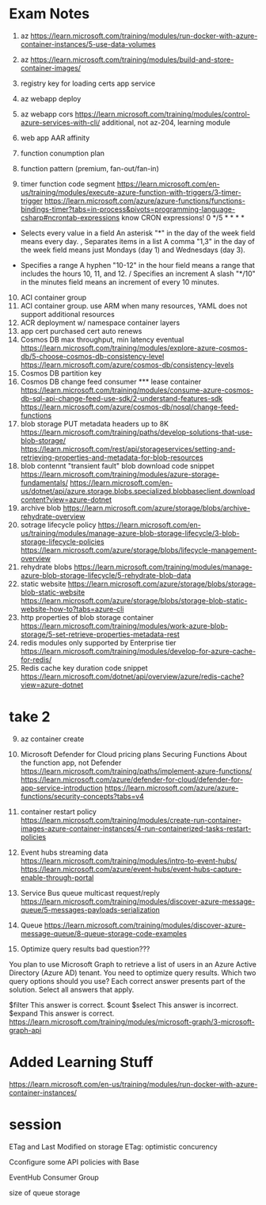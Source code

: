 # Exam Notes

1. az 
https://learn.microsoft.com/training/modules/run-docker-with-azure-container-instances/5-use-data-volumes

2. az 
https://learn.microsoft.com/training/modules/build-and-store-container-images/

3. registry key for loading certs
app service

4.  az webapp deploy

5. az webapp cors
https://learn.microsoft.com/training/modules/control-azure-services-with-cli/
additional, not az-204, learning module
6. web app AAR affinity
7. function conumption plan
8. function pattern (premium, fan-out/fan-in)
9. timer function code segment
https://learn.microsoft.com/en-us/training/modules/execute-azure-function-with-triggers/3-timer-trigger
https://learn.microsoft.com/azure/azure-functions/functions-bindings-timer?tabs=in-process&pivots=programming-language-csharp#ncrontab-expressions
know CRON expressions!
0 */5 * * * *
*	Selects every value in a field	An asterisk "*" in the day of the week field means every day.
,	Separates items in a list	A comma "1,3" in the day of the week field means just Mondays (day 1) and Wednesdays (day 3).
-	Specifies a range	A hyphen "10-12" in the hour field means a range that includes the hours 10, 11, and 12.
/	Specifies an increment	A slash "*/10" in the minutes field means an increment of every 10 minutes.

10. ACI container group
11. ACI container group. use ARM when many resources, YAML does not support additional resources
12. ACR deployment w/ namespace
container layers
13. app cert
purchased cert auto renews
14. Cosmos DB
max throughput, min latency
eventual
https://learn.microsoft.com/training/modules/explore-azure-cosmos-db/5-choose-cosmos-db-consistency-level
https://learn.microsoft.com/azure/cosmos-db/consistency-levels
15. Cosmos DB partition key
16. Cosmos DB change feed consumer ***
lease container
https://learn.microsoft.com/training/modules/consume-azure-cosmos-db-sql-api-change-feed-use-sdk/2-understand-features-sdk
https://learn.microsoft.com/azure/cosmos-db/nosql/change-feed-functions
17. blob storage
PUT metadata headers up to 8K
https://learn.microsoft.com/training/paths/develop-solutions-that-use-blob-storage/
https://learn.microsoft.com/rest/api/storageservices/setting-and-retrieving-properties-and-metadata-for-blob-resources
18. blob contennt "transient fault"
blob download code snippet
https://learn.microsoft.com/training/modules/azure-storage-fundamentals/
https://learn.microsoft.com/en-us/dotnet/api/azure.storage.blobs.specialized.blobbaseclient.downloadcontent?view=azure-dotnet
19. archive blob
https://learn.microsoft.com/azure/storage/blobs/archive-rehydrate-overview
20. sotrage lifecycle policy
https://learn.microsoft.com/en-us/training/modules/manage-azure-blob-storage-lifecycle/3-blob-storage-lifecycle-policies
https://learn.microsoft.com/azure/storage/blobs/lifecycle-management-overview
21. rehydrate blobs
https://learn.microsoft.com/training/modules/manage-azure-blob-storage-lifecycle/5-rehydrate-blob-data
22. static website
https://learn.microsoft.com/azure/storage/blobs/storage-blob-static-website
https://learn.microsoft.com/azure/storage/blobs/storage-blob-static-website-how-to?tabs=azure-cli
23. http properties of blob storage container
https://learn.microsoft.com/training/modules/work-azure-blob-storage/5-set-retrieve-properties-metadata-rest
24. redis modules
only supported by Enterprise tier
 https://learn.microsoft.com/training/modules/develop-for-azure-cache-for-redis/
25. Redis cache key duration code snippet
https://learn.microsoft.com/dotnet/api/overview/azure/redis-cache?view=azure-dotnet

# take 2
9. az container create

15. Microsoft Defender for Cloud pricing plans
Securing Functions
About the function app, not Defender
https://learn.microsoft.com/training/paths/implement-azure-functions/
https://learn.microsoft.com/azure/defender-for-cloud/defender-for-app-service-introduction
https://learn.microsoft.com/azure/azure-functions/security-concepts?tabs=v4

19. container restart policy
https://learn.microsoft.com/training/modules/create-run-container-images-azure-container-instances/4-run-containerized-tasks-restart-policies

25. Event hubs streaming data
https://learn.microsoft.com/training/modules/intro-to-event-hubs/
https://learn.microsoft.com/azure/event-hubs/event-hubs-capture-enable-through-portal


27. Service Bus queue
multicast request/reply
https://learn.microsoft.com/training/modules/discover-azure-message-queue/5-messages-payloads-serialization


28. Queue
https://learn.microsoft.com/training/modules/discover-azure-message-queue/8-queue-storage-code-examples

30. Optimize query results
bad question???

You plan to use Microsoft Graph to retrieve a list of users in an Azure Active Directory (Azure AD) tenant.
You need to optimize query results.
Which two query options should you use? Each correct answer presents part of the solution.
Select all answers that apply.

$filter
This answer is correct.
$count
$select
This answer is incorrect.
$expand
This answer is correct.
https://learn.microsoft.com/training/modules/microsoft-graph/3-microsoft-graph-api


# Added Learning Stuff
https://learn.microsoft.com/en-us/training/modules/run-docker-with-azure-container-instances/

# session
ETag and Last Modified on storage
ETag: optimistic concurency

Cconfigure some API policies with Base

EventHub Consumer Group

size of queue storage
